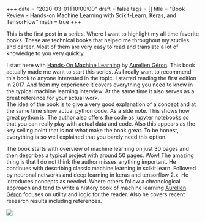 +++
date = "2020-03-01T10:00:00"
draft = false
tags = []
title = "Book Review - Hands-on Machine Learning with Scikit-Learn, Keras, and TensorFlow"
math = true
+++

This is the first post in a series. Where I want to highlight my all time favorite books. These are technical books that helped me throughout my studies and career. Most of them are very easy to read and translate a lot of knowledge to you very quickly.

I start here with [Hands-On Machine Learning](https://www.amazon.com/gp/product/1492032646/ref=as_li_tl?ie=UTF8&camp=1638&creative=6742&creativeASIN=1492032646&linkCode=as2&tag=alexandscha09-21&linkId=4505829e14fc8c948b50ead7025a36a1) by [Aurélien Géron](https://twitter.com/aureliengeron). This book actually made me want to start this series. As I really want to recommend this book to anyone interested in the topic. I started reading the first edition in 2017. And from my experience it covers everything you need to know in the typical machine learning interview. At the same time it also serves as a great reference for your actual work.    
The idea of the book is to give a very good explanation of a concept and at the same time show actual python code. As a side note. This shows how great python is. The author also offers the code as jupyter notebooks so that you can really play with actual data and code. Also this appears as the key selling point that is not what make the book great. To be honest, everything is so well explained that you barely need this option.

The book starts with overview of machine learning on just 30 pages and then describes a typical project with around 50 pages. Wow! The amazing thing is that I do not think the author misses anything important. He continues with describing classic machine learning in scikit learn. Followed by neuronal networks and deep learning in keras and tensorflow 2.x. He introduces concepts as needed. Where others follow a chronological approach and tend to write a history book of machine learning [Aurélien Géron](https://twitter.com/aureliengeron) focuses on utility and logic for the reader. Also he covers recent research results including references.

<a target="_blank"  href="https://www.amazon.de/gp/product/1492032646/ref=as_li_tl?ie=UTF8&camp=1638&creative=6742&creativeASIN=1492032646&linkCode=as2&tag=alexandscha09-21&linkId=9dcfea78c5f980949b727c67a940905b"><img border="0" src="//ws-eu.amazon-adsystem.com/widgets/q?_encoding=UTF8&MarketPlace=DE&ASIN=1492032646&ServiceVersion=20070822&ID=AsinImage&WS=1&Format=_SL250_&tag=alexandscha09-21" ></a><img src="//ir-de.amazon-adsystem.com/e/ir?t=alexandscha09-21&l=am2&o=3&a=1492032646" width="1" height="1" border="0" alt="" style="border:none !important; margin:0px !important;" />
